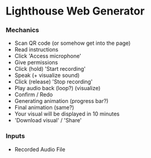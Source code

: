 # Lighthouse Web Generator


### Mechanics
- Scan QR code (or somehow get into the page)
- Read instructions
- Click 'Access microphone'
- Give permissions
- Click (hold) 'Start recording'
- Speak (+ visualize sound)
- Click (release) 'Stop recording'
- Play audio back (loop?) (visualize)
- Confirm / Redo
- Generating animation (progress bar?)
- Final animation (same?)
- Your visual will be displayed in 10 minutes
- 'Download visual' / 'Share'



### Inputs
- Recorded Audio File
